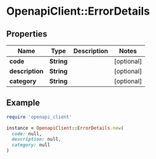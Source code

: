 # OpenapiClient::ErrorDetails

## Properties

| Name | Type | Description | Notes |
| ---- | ---- | ----------- | ----- |
| **code** | **String** |  | [optional] |
| **description** | **String** |  | [optional] |
| **category** | **String** |  | [optional] |

## Example

```ruby
require 'openapi_client'

instance = OpenapiClient::ErrorDetails.new(
  code: null,
  description: null,
  category: null
)
```

